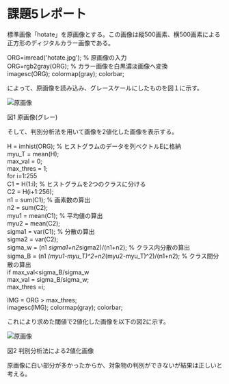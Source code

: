# 課題5レポート

標準画像「hotate」を原画像とする。この画像は縦500画素、横500画素による正方形のディジタルカラー画像である。

ORG=imread('hotate.jpg'); % 原画像の入力  
ORG=rgb2gray(ORG); % カラー画像を白黒濃淡画像へ変換  
imagesc(ORG); colormap(gray); colorbar;  

によって、原画像を読み込み、グレースケールにしたものを図１に示す。

![原画像](https://github.com/romaika027/16nc027_lecture_image_processing/blob/master/images/kadai5_1.jpg)

図1 原画像(グレー)

そして、判別分析法を用いて画像を2値化した画像を表示する。

H = imhist(ORG); % ヒストグラムのデータを列ベクトルEに格納  
myu_T = mean(H);  
max_val = 0;  
max_thres = 1;  
for i=1:255  
C1 = H(1:i); % ヒストグラムを2つのクラスに分ける  
C2 = H(i+1:256);  
n1 = sum(C1); % 画素数の算出  
n2 = sum(C2);  
myu1 = mean(C1); % 平均値の算出  
myu2 = mean(C2);  
sigma1 = var(C1); % 分散の算出  
sigma2 = var(C2);  
sigma_w = (n1 *sigma1+n2*sigma2)/(n1+n2); % クラス内分散の算出  
sigma_B = (n1 *(myu1-myu_T)^2+n2*(myu2-myu_T)^2)/(n1+n2); % クラス間分散の算出  
if max_val<sigma_B/sigma_w  
max_val = sigma_B/sigma_w;  
max_thres =i;  

IMG = ORG > max_thres;  
imagesc(IMG); colormap(gray); colorbar;  

これにより求めた閾値で2値化した画像を以下の図2に示す。

![原画像](https://github.com/romaika027/16nc027_lecture_image_processing/blob/master/images/kadai5_2.jpg)

図2 判別分析法による2値化画像

原画像に白い部分が多かったからか、対象物の判別ができないが結果は正しいと考える。